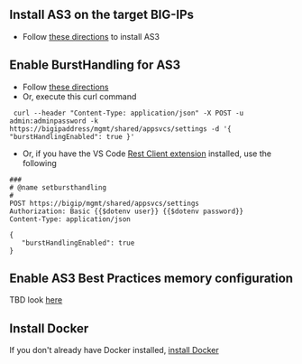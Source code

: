 ## Install AS3 on the target BIG-IPs
- Follow [these directions](https://clouddocs.f5.com/products/extensions/f5-appsvcs-extension/latest/userguide/installation.html#installation) to install AS3  

## Enable BurstHandling for AS3
 - Follow [these directions](https://clouddocs.f5.com/products/extensions/f5-appsvcs-extension/latest/userguide/burst-handling.html?highlight=burst)
 - Or, execute this curl command
```
 curl --header "Content-Type: application/json" -X POST -u admin:adminpassword -k https://bigipaddress/mgmt/shared/appsvcs/settings -d '{ "burstHandlingEnabled": true }'
``` 
 - Or, if you have the VS Code [Rest Client extension](https://marketplace.visualstudio.com/items?itemName=humao.rest-client) installed, use the following 
 
 
 ```
###
# @name setbursthandling
#
POST https://bigip/mgmt/shared/appsvcs/settings
Authorization: Basic {{$dotenv user}} {{$dotenv password}} 
Content-Type: application/json

{
    "burstHandlingEnabled": true
}
 ```

## Enable AS3 Best Practices memory configuration
TBD look [here](https://clouddocs.f5.com/products/extensions/f5-appsvcs-extension/latest/userguide/best-practices.html)

## Install Docker
If you don't already have Docker installed, [install Docker](https://docs.docker.com/get-docker/)